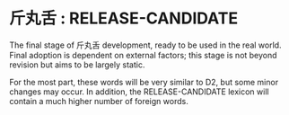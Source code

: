 # 斤丸舌 : RELEASE-CANDIDATE #

The final stage of 斤丸舌 development, ready to be used in the real world.
Final adoption is dependent on external factors; this stage is not beyond revision but aims to be largely static.

For the most part, these words will be very similar to D2, but some minor changes may occur.
In addition, the RELEASE-CANDIDATE lexicon will contain a much higher number of foreign words.
